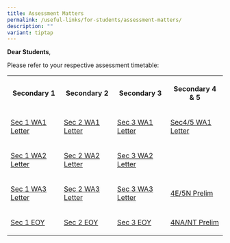 ```yaml
---
title: Assessment Matters
permalink: /useful-links/for-students/assessment-matters/
description: ""
variant: tiptap
---
```

<p><strong>Dear Students</strong>,</p>
<p>Please refer to your respective assessment timetable:</p>
<table style="minWidth: 100px">
<colgroup>
<col>
<col>
<col>
<col>
</colgroup>
<tbody>
<tr>
<th rowspan="1" colspan="1">
<p>Secondary 1</p>
</th>
<th rowspan="1" colspan="1">
<p>Secondary 2</p>
</th>
<th rowspan="1" colspan="1">
<p>Secondary 3</p>
</th>
<th rowspan="1" colspan="1">
<p>Secondary 4 &amp; 5</p>
</th>
</tr>
<tr>
<td rowspan="1" colspan="1">
<p><a href="/files/Useful Links/For Students/2024_Sec_1_WA1_Schedule.pdf" rel="noopener noreferrer nofollow" target="_blank">Sec 1 WA1 Letter</a>
</p>
</td>
<td rowspan="1" colspan="1">
<p><a href="/files/Useful Links/For Students/2024_Sec_2_WA1_Letter_0262024.pdf" rel="noopener noreferrer nofollow" target="_blank">Sec 2 WA1 Letter</a>
</p>
</td>
<td rowspan="1" colspan="1">
<p><a href="/files/Useful Links/For Students/2024_Sec_3_WA1_Letter__003_.pdf" rel="noopener noreferrer nofollow" target="_blank">Sec 3 WA1 Letter</a>
</p>
</td>
<td rowspan="1" colspan="1">
<p><a href="/files/Useful Links/For Students/2024_Sec_4_WA1_Letter_0252024.pdf" rel="noopener noreferrer nofollow" target="_blank">Sec4/5 WA1 Letter</a>
</p>
</td>
</tr>
<tr>
<td rowspan="1" colspan="1">
<p><a href="/files/2024_Sec_1_WA2_Schedule.pdf" rel="noopener noreferrer nofollow" target="_blank">Sec 1 WA2 Letter</a>
</p>
</td>
<td rowspan="1" colspan="1">
<p><a href="/files/2024_Sec_2_WA_2.pdf" rel="noopener noreferrer nofollow" target="_blank">Sec 2 WA2 Letter</a>
</p>
</td>
<td rowspan="1" colspan="1">
<p><a href="/files/2024_Sec_3_WA2_Letter.pdf" rel="noopener noreferrer nofollow" target="_blank">Sec 3 WA2 Letter</a>
</p>
</td>
<td rowspan="1" colspan="1">
<p></p>
</td>
</tr>
<tr>
<td rowspan="1" colspan="1">
<p><a href="/files/2024_Sec_1_WA3_Letter.pdf" rel="noopener noreferrer nofollow" target="_blank">Sec 1 WA3 Letter</a>
</p>
</td>
<td rowspan="1" colspan="1">
<p><a href="/files/2024_Sec_2_WA3_Letter_Updated_9th_Jul.pdf" rel="noopener noreferrer nofollow" target="_blank">Sec 2 WA3 Letter</a>
</p>
</td>
<td rowspan="1" colspan="1">
<p><a href="/files/2024_Sec_3_WA3_Letter.pdf" rel="noopener noreferrer nofollow" target="_blank">Sec 3 WA3 Letter</a>
</p>
</td>
<td rowspan="1" colspan="1">
<p><a href="/files/2024_Prelims_4E5N_Examination_Schedule__30_May.pdf" rel="noopener noreferrer nofollow" target="_blank">4E/5N Prelim</a>
</p>
</td>
</tr>
<tr>
<td rowspan="1" colspan="1">
<p><a href="https://docs.google.com/spreadsheets/d/12ruEurP669d3M29SYJeTnqZ5pVgP6fyVp24MFtGYmEs/edit?usp=sharing" rel="noopener noreferrer nofollow" target="_blank">Sec 1 EOY</a>
</p>
</td>
<td rowspan="1" colspan="1">
<p><a href="https://docs.google.com/spreadsheets/d/1zTTYr6COG5X98qZl8T3GapR4k6M49M_Epz3FE1T2VAs/edit?usp=sharing" rel="noopener noreferrer nofollow" target="_blank">Sec 2 EOY </a>
</p>
</td>
<td rowspan="1" colspan="1">
<p><a href="https://docs.google.com/spreadsheets/d/1UKQmlNnaW0Lmx74TN5xbRiIlBrzGuu8UfPw8mVBqo28/edit?usp=sharing" rel="noopener noreferrer nofollow" target="_blank">Sec 3 EOY</a>
</p>
</td>
<td rowspan="1" colspan="1">
<p><a href="/files/2024_4N_prelims.pdf" rel="noopener noreferrer nofollow" target="_blank">4NA/NT Prelim</a>
</p>
</td>
</tr>
</tbody>
</table>
<p></p>